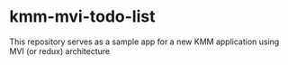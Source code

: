 # kmm-mvi-todo-list
This repository serves as a sample app for a new KMM application using MVI (or redux) architecture
